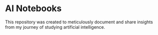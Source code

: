 # AI Notebooks
This repository was created to meticulously document and share insights from my journey of studying artificial intelligence.
